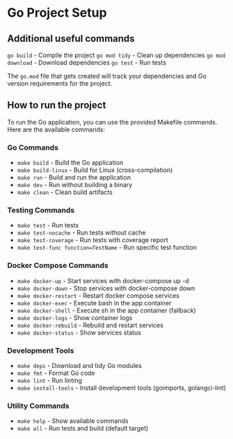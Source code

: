 # Go Project Setup

## Additional useful commands

`go build` - Compile the project
`go mod tidy` - Clean up dependencies
`go mod download` - Download dependencies
`go test` - Run tests

The `go.mod` file that gets created will track your dependencies and Go version requirements for the project.

## How to run the project

To run the Go application, you can use the provided Makefile commands. Here are the available commands:

### Go Commands

- `make build` - Build the Go application
- `make build-linux` - Build for Linux (cross-compilation)
- `make run` - Build and run the application
- `make dev` - Run without building a binary
- `make clean` - Clean build artifacts

### Testing Commands

- `make test` - Run tests
- `make test-nocache` - Run tests without cache
- `make test-coverage` - Run tests with coverage report
- `make test-func function=TestName` - Run specific test function

### Docker Compose Commands

- `make docker-up` - Start services with docker-compose up -d
- `make docker-down` - Stop services with docker-compose down
- `make docker-restart` - Restart docker compose services
- `make docker-exec` - Execute bash in the app container
- `make docker-shell` - Execute sh in the app container (fallback)
- `make docker-logs` - Show container logs
- `make docker-rebuild` - Rebuild and restart services
- `make docker-status` - Show services status

### Development Tools

- `make deps` - Download and tidy Go modules
- `make fmt` - Format Go code
- `make lint` - Run linting
- `make install-tools` - Install development tools (goimports, golangci-lint)

### Utility Commands

- `make help` - Show available commands
- `make all` - Run tests and build (default target)
